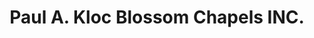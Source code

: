 ---
title: "Paul A. Kloc Blossom Chapels INC."
url: /buffalo/paul-a-kloc-blossom-chapels-inc/
shop: funeral directors
---